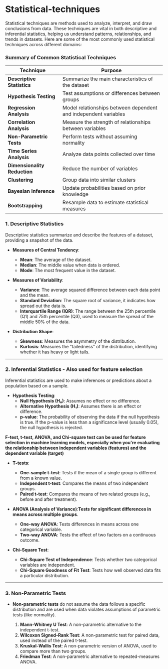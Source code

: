# Statistical-techniques
Statistical techniques are methods used to analyze, interpret, and draw conclusions from data. These techniques are vital in both descriptive and inferential statistics, helping us understand patterns, relationships, and trends in datasets. Here are some of the most commonly used statistical techniques across different domains:
### Summary of Common Statistical Techniques

| **Technique**               | **Purpose**                                                   |
|-----------------------------|---------------------------------------------------------------|
| **Descriptive Statistics**   | Summarize the main characteristics of the dataset             |
| **Hypothesis Testing**       | Test assumptions or differences between groups                |
| **Regression Analysis**      | Model relationships between dependent and independent variables|
| **Correlation Analysis**     | Measure the strength of relationships between variables       |
| **Non-Parametric Tests**     | Perform tests without assuming normality                      |
| **Time Series Analysis**     | Analyze data points collected over time                       |
| **Dimensionality Reduction** | Reduce the number of variables                                |
| **Clustering**               | Group data into similar clusters                              |
| **Bayesian Inference**       | Update probabilities based on prior knowledge                 |
| **Bootstrapping**            | Resample data to estimate statistical measures                |

### **1. Descriptive Statistics**
Descriptive statistics summarize and describe the features of a dataset, providing a snapshot of the data.

- **Measures of Central Tendency**:
  - **Mean**: The average of the dataset.
  - **Median**: The middle value when data is ordered.
  - **Mode**: The most frequent value in the dataset.

- **Measures of Variability**:
  - **Variance**: The average squared difference between each data point and the mean.
  - **Standard Deviation**: The square root of variance, it indicates how spread out the data is.
  - **Interquartile Range (IQR)**: The range between the 25th percentile (Q1) and 75th percentile (Q3), used to measure the spread of the middle 50% of the data.

- **Distribution Shape**:
  - **Skewness**: Measures the asymmetry of the distribution.
  - **Kurtosis**: Measures the "tailedness" of the distribution, identifying whether it has heavy or light tails.

---

### **2. Inferential Statistics** - **Also used for feature selection**
Inferential statistics are used to make inferences or predictions about a population based on a sample.

- **Hypothesis Testing**:
  - **Null Hypothesis (H₀)**: Assumes no effect or no difference.
  - **Alternative Hypothesis (H₁)**: Assumes there is an effect or difference.
  - **p-value**: The probability of observing the data if the null hypothesis is true. If the p-value is less than a significance level (usually 0.05), the null hypothesis is rejected.


 **F-test, t-test, ANOVA, and Chi-square test can be used for feature selection in machine learning models, especially when you're evaluating the relationship between independent variables (features) and the dependent variable (target)**
- **T-tests**:
  - **One-sample t-test**: Tests if the mean of a single group is different from a known value.
  - **Independent t-test**: Compares the means of two independent groups.
  - **Paired t-test**: Compares the means of two related groups (e.g., before and after treatment).

- **ANOVA (Analysis of Variance)**:**Tests for significant differences in means across multiple groups**.
  - **One-way ANOVA**: Tests differences in means across one categorical variable.
  - **Two-way ANOVA**: Tests the effect of two factors on a continuous outcome.

- **Chi-Square Test**:
  - **Chi-Square Test of Independence**: Tests whether two categorical variables are independent.
  - **Chi-Square Goodness of Fit Test**: Tests how well observed data fits a particular distribution.

---
### 3. Non-Parametric Tests

- **Non-parametric tests** do not assume the data follows a specific distribution and are used when data violates assumptions of parametric tests (like normality).

   1. **Mann-Whitney U Test**: A non-parametric alternative to the independent t-test.
   2. **Wilcoxon Signed-Rank Test**: A non-parametric test for paired data, used instead of the paired t-test.
   3. **Kruskal-Wallis Test**: A non-parametric version of ANOVA, used to compare more than two groups.
   4. **Friedman Test**: A non-parametric alternative to repeated-measures ANOVA.









